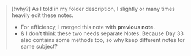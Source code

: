 > [!why?]
> As I told in my folder description, I slightly or many times heavily edit these notes.
> - For efficiency, I merged  this note  with **previous note**.
> - & I don't think these two needs separate Notes. Because  Day 33 also contains some methods too, so why keep different notes for same subject?
